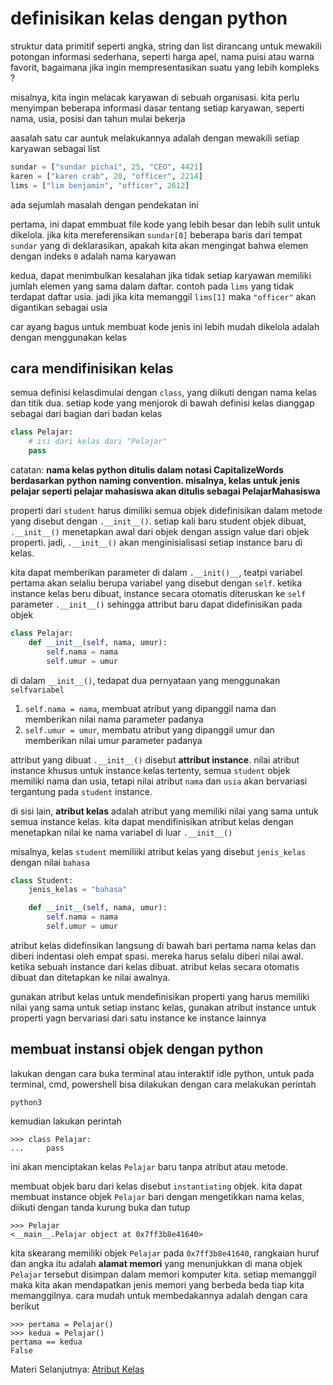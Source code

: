 # definisikan kelas dengan python

struktur data primitif seperti angka, string dan list dirancang untuk mewakili potongan informasi sederhana, seperti harga apel, nama puisi atau warna favorit, bagaimana jika ingin mempresentasikan suatu yang lebih kompleks ?

misalnya, kita ingin melacak karyawan di sebuah organisasi. kita perlu menyimpan beberapa informasi dasar tentang setiap karyawan, seperti nama, usia, posisi dan tahun mulai bekerja

aasalah satu car auntuk melakukannya adalah dengan mewakili setiap karyawan sebagai list

```python
sundar = ["sundar pichai", 25, "CEO", 4421]
karen = ["karen crab", 20, "officer", 2214]
lims = ["lim benjamin", "officer", 2612]
```

ada sejumlah masalah dengan pendekatan ini

pertama, ini dapat emmbuat file kode yang lebih besar dan lebih sulit untuk dikelola. jika kita mereferensikan ``sundar[0]`` beberapa baris dari tempat ``sundar`` yang di deklarasikan, apakah kita akan mengingat bahwa elemen dengan indeks ``0`` adalah nama karyawan

kedua, dapat menimbulkan kesalahan jika tidak setiap karyawan memiliki jumlah elemen yang sama dalam daftar. contoh pada ``lims`` yang tidak terdapat daftar usia. jadi jika kita memanggil ``lims[1]`` maka ``"officer"`` akan digantikan sebagai usia

car ayang bagus untuk membuat kode jenis ini lebih mudah dikelola adalah dengan menggunakan kelas

## cara mendifinisikan kelas

semua definisi kelasdimulai dengan ``class``, yang diikuti dengan nama kelas dan titik dua. setiap kode yang menjorok di bawah definisi kelas dianggap sebagai dari bagian dari badan kelas

```python
class Pelajar:
    # isi dari kelas dari "Pelajar"
    pass
```

catatan:
__nama kelas python ditulis dalam notasi **CapitalizeWords** berdasarkan python naming convention. misalnya, kelas untuk jenis pelajar seperti pelajar mahasiswa akan ditulis sebagai **PelajarMahasiswa**__

properti dari ``student`` harus dimiliki semua objek didefinisikan dalam metode yang disebut dengan ``.__init__()``. setiap kali baru student objek dibuat, ``.__init__()`` menetapkan awal dari objek dengan assign value dari objek properti. jadi, ``.__init__()`` akan menginisialisasi setiap instance baru di kelas.

kita dapat memberikan parameter di dalam ``.__init()__``, teatpi variabel pertama akan selaliu berupa variabel yang disebut dengan ``self``. ketika instance kelas beru dibuat, instance secara otomatis diteruskan ke ``self`` parameter ``.__init__()`` sehingga attribut baru dapat didefinisikan pada objek

```python
class Pelajar:
    def __init__(self, nama, umur):
        self.nama = nama
        self.umur = umur
```

di dalam ``__init__()``, tedapat dua pernyataan yang menggunakan ``selfvariabel``

1. ``self.nama = nama``, membuat atribut yang dipanggil nama dan memberikan nilai nama parameter padanya
2. ``self.umur = umur``, membatu atribut yang dipanggil umur dan memberikan nilai umur parameter padanya

attribut yang dibuat ``.__init__()`` disebut **attribut instance**. nilai atribut instance khusus untuk instance kelas tertenty, semua ``student`` objek memiliki nama dan usia, tetapi nilai atribut ``nama`` dan ``usia`` akan bervariasi tergantung pada ``student`` instance.

di sisi lain, **atribut kelas** adalah atribut yang memiliki nilai yang sama untuk semua instance kelas. kita dapat mendifinisikan atribut kelas dengan menetapkan nilai ke nama variabel di luar ``.__init__()``

misalnya, kelas ``student`` memiliiki atribut kelas yang disebut ``jenis_kelas`` dengan nilai ``bahasa``

```python
class Student:
    jenis_kelas = "bahasa"

    def __init__(self, nama, umur):
        self.nama = nama
        self.umur = umur
```

atribut kelas didefinsikan langsung di bawah bari pertama nama kelas dan diberi indentasi oleh empat spasi. mereka harus selalu diberi nilai awal. ketika sebuah instance dari kelas dibuat. atribut kelas secara otomatis dibuat dan ditetapkan ke nilai awalnya.

gunakan atribut kelas untuk mendefinisikan properti yang harus memiliki nilai yang sama untuk setiap instanc kelas, gunakan atribut instance untuk properti yagn bervariasi dari satu instance ke instance lainnya

## membuat instansi objek dengan python

lakukan dengan cara buka terminal atau interaktif idle python, untuk pada terminal, cmd, powershell bisa dilakukan dengan cara melakukan perintah
```
python3
```
kemudian lakukan perintah
```
>>> class Pelajar:
...     pass
```
ini akan menciptakan kelas ``Pelajar`` baru tanpa atribut atau metode.

membuat objek baru dari kelas disebut ``instantiating`` objek. kita dapat membuat instance objek ``Pelajar`` bari dengan mengetikkan nama kelas, diikuti dengan tanda kurung buka dan tutup
```
>>> Pelajar
<__main__.Pelajar object at 0x7ff3b8e41640>
```

kita skearang memiliki objek ``Pelajar`` pada ``0x7ff3b8e41640``, rangkaian huruf dan angka itu adalah **alamat memori** yang menunjukkan di mana objek ``Pelajar`` tersebut disimpan dalam memori komputer kita. setiap memanggil maka kita akan mendapatkan jenis memori yang berbeda beda tiap kita memanggilnya. cara mudah untuk membedakannya adalah dengan cara berikut

```
>>> pertama = Pelajar()
>>> kedua = Pelajar()
pertama == kedua
False
```


Materi Selanjutnya: [Atribut Kelas](../01_atribut_kelas)